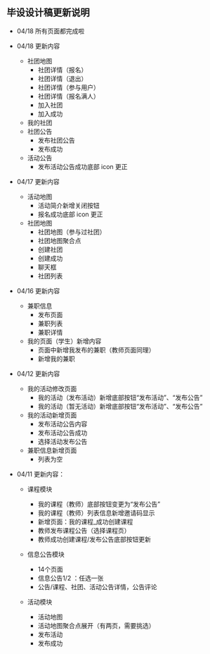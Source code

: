## 毕设设计稿更新说明

* 04/18 所有页面都完成啦

* 04/18 更新内容

  * 社团地图
    * 社团详情（报名）
    * 社团详情（退出）
    * 社团详情（参与用户）
    * 社团详情（报名满人）
    * 加入社团
    * 加入成功
  * 我的社团
  * 社团公告
    * 发布社团公告
    * 发布成功
  * 活动公告
    * 发布活动公告成功底部 icon 更正

* 04/17 更新内容

  * 活动地图
    * 活动简介新增关闭按钮
    * 报名成功底部 icon 更正
  * 社团地图
    * 社团地图（参与过社团）
    * 社团地图聚合点
    * 创建社团
    * 创建成功
    * 聊天框
    * 社团列表

* 04/16 更新内容

  * 兼职信息
    * 发布页面
    * 兼职列表
    * 兼职详情
  * 我的页面（学生）新增内容
    * 页面中新增我发布的兼职（教师页面同理）
    * 新增我的兼职

* 04/12 更新内容

  * 我的活动修改页面
    * 我的活动（发布活动）新增底部按钮“发布活动”、“发布公告”
    * 我的活动（暂无活动）新增底部按钮“发布活动”、“发布公告”
  * 我的活动新增页面
    * 发布活动公告内容
    * 发布活动公告成功
    * 选择活动发布公告
  * 兼职信息新增页面
    * 列表为空

* 04/11 更新内容：

  * 课程模块
    * 我的课程（教师）底部按钮变更为“发布公告”
    * 我的课程（教师）列表信息新增邀请码显示
    * 新增页面：我的课程_成功创建课程
    * 教师发布课程公告（选择课程页）
    * 教师成功创建课程/发布公告底部按钮更新

  * 信息公告模块
    * 14个页面
    * 信息公告1/2 ：任选一张
    * 公告/课程、社团、活动公告详情，公告评论

  * 活动模块

    * 活动地图
    * 活动地图聚合点展开（有两页，需要挑选）
    * 发布活动
    * 发布成功

    ​

    ​

    ​

  ​

  ​